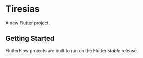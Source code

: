 # Tiresias

A new Flutter project.

## Getting Started

FlutterFlow projects are built to run on the Flutter _stable_ release.
